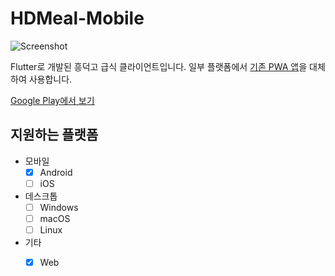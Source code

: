 # HDMeal-Mobile

![Screenshot](https://user-images.githubusercontent.com/51025374/113512024-c1471f80-959d-11eb-9752-3f916a198582.png)

Flutter로 개발된 흥덕고 급식 클라이언트입니다. 일부 플랫폼에서 [기존 PWA 앱](https://github.com/hgyoseo/HDMeal-PWA)을 대체하여 사용합니다.

[Google Play에서 보기](https://play.google.com/store/apps/details?id=kr.hdml.app)

## 지원하는 플랫폼

* 모바일
  - [x] Android
  - [ ] iOS
* 데스크톱
  - [ ] Windows
  - [ ] macOS
  - [ ] Linux
* 기타
  - [x] Web
  